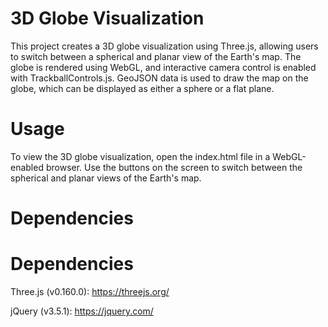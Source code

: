 
# 3D Globe Visualization

This project creates a 3D globe visualization using Three.js, allowing users to switch between a spherical and planar view of the Earth's map. The globe is rendered using WebGL, and interactive camera control is enabled with TrackballControls.js. GeoJSON data is used to draw the map on the globe, which can be displayed as either a sphere or a flat plane.

# Usage

To view the 3D globe visualization, open the index.html file in a WebGL-enabled browser. Use the buttons on the screen to switch between the spherical and planar views of the Earth's map.

# Dependencies

# Dependencies
Three.js (v0.160.0): https://threejs.org/

jQuery (v3.5.1): https://jquery.com/

